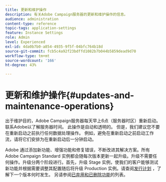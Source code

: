 ```yaml
---
title: 更新和维护操作
description: 有关Adobe Campaign服务器的更新和维护操作的信息。
audience: administration
content-type: reference
topic-tags: application-settings
feature: Instance Settings
role: Admin
level: Experienced
exl-id: 4da0b7b0-a854-4935-9f5f-04bfc764b18d
source-git-commit: fcb5c4a92f23bdffd1082b7b044b5859dead9d70
workflow-type: tm+mt
source-wordcount: '166'
ht-degree: 43%

---
```


# 更新和维护操作{#updates-and-maintenance-operations}

出于维护目的，Adobe Campaign服务器每天早上6点（服务器时区）重新启动。 联系Adobe以了解服务器时间。 此操作是自动和透明的。 但是，我们建议您不要在重新启动之前执行任何数据处理操作。 例如，避免在重新启动之前启动工作流，请将它们安排为在重新启动后一分钟启动。

Adobe 通过添加新功能、增强功能和修复错误，不断改进其解决方案。所有 Adobe Campaign Standard 实例都会随每次版本更新一起升级。升级不需要任何操作。升级分两个阶段进行。首先，升级 Stage 实例，使我们的客户能够测试新功能并根据需要调整其配置随后将升级 Production 实例。请查阅[发行计划](https://helpx.adobe.com/cn/campaign/kb/acs-release-planning.html) ，了解下一个版本何时发生。 另请参阅[已弃用和已删除功能](../../rn/using/deprecated-features.md)的列表。
